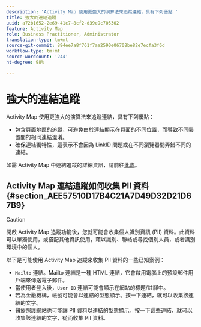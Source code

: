 ```yaml
---
description: 'Activity Map 使用更強大的演算法來追蹤連結，具有下列優點 '
title: 強大的連結追蹤
uuid: a72b1652-2e69-41c7-8cf2-d39e9c705302
feature: Activity Map
role: Business Practitioner, Administrator
translation-type: tm+mt
source-git-commit: 894ee7a8f761f7aa2590e06708be82e7ecfa3f6d
workflow-type: tm+mt
source-wordcount: '244'
ht-degree: 98%

---
```



# 強大的連結追蹤

Activity Map 使用更強大的演算法來追蹤連結，具有下列優點：

* 包含頁面地區的追蹤，可避免由於連結顯示在頁面的不同位置，而導致不同裝置間的相同連結混淆。
* 確保連結獨特性，這表示不會因為 LinkID 問題或在不同瀏覽器間弄錯不同的連結。

如需 Activity Map 中連結追蹤的詳細資訊，請前往[此處](/help/analyze/activity-map/activitymap-link-tracking/activitymap-link-tracking-methodology.md)。

## Activity Map 連結追蹤如何收集 PII 資料 {#section_AEE57510D17B4C21A7D49D32D21D67B9}

>[!CAUTION]
>
>開啟 Activity Map 追蹤功能後，您就可能會收集個人識別資訊 (PII) 資料。此資料可以單獨使用，或搭配其他資訊使用，藉以識別、聯絡或尋找個別人員，或者識別環境中的個人。

以下是可能使用 Activity Map 追蹤來收集 PII 資料的一些已知案例：

* `Mailto` 連結。Mailto 連結是一種 HTML 連結，它會啟用電腦上的預設郵件用戶端來傳送電子郵件。
* 當使用者登入後，`User ID` 連結可能會顯示在網站的標題/註腳中。
* 若為金融機構，帳號可能會以連結的型態顯示。按一下連結，就可以收集該連結的文字。
* 醫療照護網站也可能讓 PII 資料以連結的型態顯示。按一下這些連結，就可以收集該連結的文字，從而收集 PII 資料。

